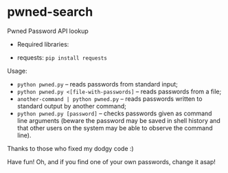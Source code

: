 # pwned-search
Pwned Password API lookup

- Required libraries:

* requests: `pip install requests`

Usage:

* `python pwned.py` – reads passwords from standard input;
* `python pwned.py <[file-with-passwords]` – reads passwords from
  a file;
* `another-command | python pwned.py` – reads
  passwords written to standard output by another command;
* `python pwned.py [password]` – checks passwords given as command line
  arguments (beware the password may be saved in shell history and that
  other users on the system may be able to observe the command line).

Thanks to those who fixed my dodgy code :)

Have fun! Oh, and if you find one of your own passwords, change it asap!

